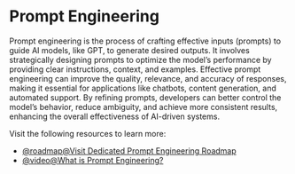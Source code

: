 # Prompt Engineering

Prompt engineering is the process of crafting effective inputs (prompts) to guide AI models, like GPT, to generate desired outputs. It involves strategically designing prompts to optimize the model’s performance by providing clear instructions, context, and examples. Effective prompt engineering can improve the quality, relevance, and accuracy of responses, making it essential for applications like chatbots, content generation, and automated support. By refining prompts, developers can better control the model’s behavior, reduce ambiguity, and achieve more consistent results, enhancing the overall effectiveness of AI-driven systems.

Visit the following resources to learn more:

- [@roadmap@Visit Dedicated Prompt Engineering Roadmap](https://roadmap.sh/prompt-engineering)
- [@video@What is Prompt Engineering?](https://www.youtube.com/watch?v=nf1e-55KKbg)